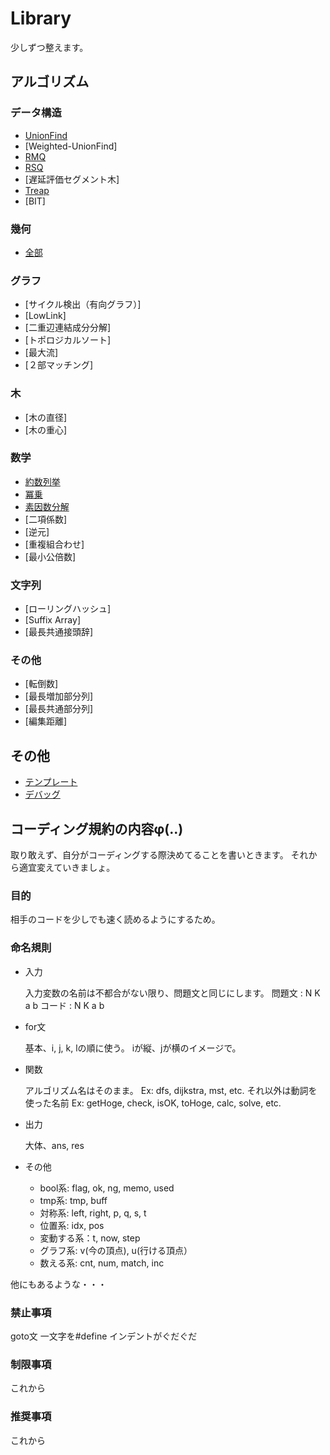 # Library
少しずつ整えます。
## アルゴリズム

### データ構造

- [UnionFind](https://github.com/Yoshiakira11/Library/blob/master/DataStructure/UnionFind.cpp)
- [Weighted-UnionFind]
- [RMQ](https://github.com/Yoshiakira11/Library/blob/master/DataStructure/RMQ.cpp)
- [RSQ](https://github.com/Yoshiakira11/Library/blob/master/DataStructure/RSQ.cpp)
- [遅延評価セグメント木]
- [Treap](https://github.com/Yoshiakira11/Library/blob/master/DataStructure/Treap.cpp)
- [BIT]

### 幾何

- [全部](https://github.com/Yoshiakira11/Library/blob/master/Geometry/All.cpp)

### グラフ

- [サイクル検出（有向グラフ）]
- [LowLink]
- [二重辺連結成分分解]
- [トポロジカルソート]
- [最大流]
- [２部マッチング]

### 木

- [木の直径]
- [木の重心]

### 数学

- [約数列挙](https://github.com/Yoshiakira11/Library/blob/master/Math/Divisor.cpp)
- [冪乗](https://github.com/Yoshiakira11/Library/blob/master/Math/Power.cpp)
- [素因数分解](https://github.com/Yoshiakira11/Library/blob/master/Math/PrimeFactor.cpp)
- [二項係数]
- [逆元]
- [重複組合わせ]
- [最小公倍数]

### 文字列

- [ローリングハッシュ]
- [Suffix Array]
- [最長共通接頭辞]

### その他

- [転倒数]
- [最長増加部分列]
- [最長共通部分列]
- [編集距離]

## その他

- [テンプレート](https://github.com/Yoshiakira11/Library/blob/master/Other/template.cpp)
- [デバッグ](https://github.com/Yoshiakira11/Library/blob/master/Other/debug.cpp)

## コーディング規約の内容φ(..)
取り敢えず、自分がコーディングする際決めてることを書いときます。
それから適宜変えていきましょ。

### 目的
相手のコードを少しでも速く読めるようにするため。

### 命名規則

- 入力

    入力変数の名前は不都合がない限り、問題文と同じにします。
    問題文 : N K a b
    コード : N K a b

- for文

    基本、i, j, k, lの順に使う。
    iが縦、jが横のイメージで。

- 関数

    アルゴリズム名はそのまま。
    Ex: dfs, dijkstra, mst, etc.
    それ以外は動詞を使った名前
    Ex: getHoge, check, isOK, toHoge, calc, solve, etc.

- 出力

    大体、ans, res

- その他
    - bool系: flag, ok, ng, memo, used
    - tmp系: tmp, buff
    - 対称系: left, right, p, q, s, t
    - 位置系: idx, pos
    - 変動する系：t, now, step
    - グラフ系: v(今の頂点), u(行ける頂点）
    - 数える系: cnt, num, match, inc

他にもあるような・・・

### 禁止事項

goto文
一文字を#define
インデントがぐだぐだ

### 制限事項

これから

### 推奨事項

これから

